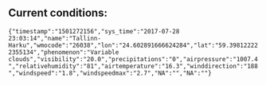 ## Current conditions: 
 ``` {"timestamp":"1501272156","sys_time":"2017-07-28 23:03:14","name":"Tallinn-Harku","wmocode":"26038","lon":"24.602891666624284","lat":"59.398122222355134","phenomenon":"Variable clouds","visibility":"20.0","precipitations":"0","airpressure":"1007.4","relativehumidity":"81","airtemperature":"16.3","winddirection":"188","windspeed":"1.8","windspeedmax":"2.7","NA":"","NA":""} ```
